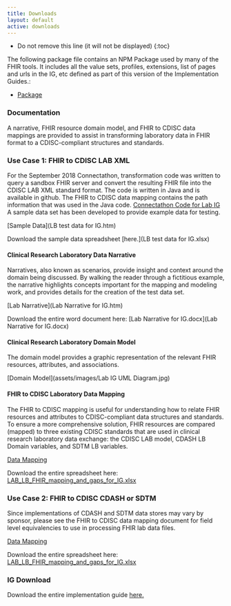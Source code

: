 ```yaml
---
title: Downloads
layout: default
active: downloads
---
```

<!-- TOC  the css styling for this is \pages\assets\css\project.css under 'markdown-toc'-->

* Do not remove this line (it will not be displayed)
{:toc}


<!-- end TOC -->

The following package file contains an NPM Package used by many of the FHIR tools. It includes all the value sets, profiles, extensions, list of pages and urls in the IG, etc defined as part of this version of the Implementation Guides.:

- [Package](package.tgz)

### Documentation

A narrative, FHIR resource domain model, and FHIR to CDISC data mappings are provided to assist in transforming laboratory data in FHIR format to a CDISC-compliant structures and standards.

### Use Case 1: FHIR to CDISC LAB XML

For the September 2018 Connectathon, transformation code was written to query a sandbox FHIR server and convert the resulting FHIR file into the CDISC LAB XML standard format.  The code is written in Java and is available in github.  The FHIR to CDISC data mapping contains the path information that was used in the Java code. 
[Connectathon Code for Lab IG](http://github.com/jennindg/MDIT_FHIR_LDM/tree/connectathon2018/)  A sample data set has been developed to provide example data for testing.  

[Sample Data](LB test data for IG.htm)

Download the sample data spreadsheet [here.](LB test data for IG.xlsx)

#### Clinical Research Laboratory Data Narrative

Narratives, also known as scenarios, provide insight and context around the domain being discussed.  By walking the reader through a fictitious example, the narrative highlights concepts important for the mapping and modeling work, and provides details for the creation of the test data set.

[Lab Narrative](Lab Narrative for IG.htm)

Download the entire word document here: [Lab Narrative for IG.docx](Lab Narrative for IG.docx)

#### Clinical Research Laboratory Domain Model

The domain model provides a graphic representation of the relevant FHIR resources, attributes, and associations.

[Domain Model](assets/images/Lab IG UML Diagram.jpg)  

#### FHIR to CDISC Laboratory Data Mapping

The FHIR to CDISC mapping is useful for understanding how to relate FHIR resources and attributes to CDISC-compliant data structures and standards.  To ensure a more comprehensive solution, FHIR resources are compared (mapped) to three existing CDISC standards that are used in clinical research laboratory data exchange:  the CDISC LAB model, CDASH LB Domain variables, and SDTM LB variables.  

[Data Mapping](LAB_LB_FHIR_mapping_and_gaps_for_IG.htm)

Download the entire spreadsheet here:  [LAB_LB_FHIR_mapping_and_gaps_for_IG.xlsx](LAB_LB_FHIR_mapping_and_gaps_for_IG.xlsx)

### Use Case 2: FHIR to CDISC CDASH or SDTM

Since implementations of CDASH and SDTM data stores may vary by sponsor, please see the FHIR to CDISC data mapping document for field level equivalencies to use in processing FHIR lab data files.

[Data Mapping](LAB_LB_FHIR_mapping_and_gaps_for_IG.htm)

Download the entire spreadsheet here:  [LAB_LB_FHIR_mapping_and_gaps_for_IG.xlsx](LAB_LB_FHIR_mapping_and_gaps_for_IG.xlsx)

### IG Download

Download the entire implementation guide [here.](full-ig.zip)

<br/>
